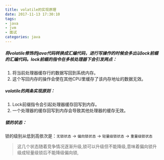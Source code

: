 ```yaml
---
title: volatile的实现原理
date: 2017-11-13 17:30:10
tags: 
- java
- jvm
- 面试
categories: java
---
```


##### 将volatile修饰的java代码转换成汇编代码，进行写操作的时候会多出以lock前缀的汇编代码。lock前缀的指令在多核处理器下会引发两点：

1. 将当前处理器缓存行的数据写回到系统内存。
2. 这个写回内存的操作会使在其他CPU里缓存了该内存地址的数据无效。

##### volatile的两条实现原则：

1. Lock前缀指令会引起处理器缓存回写到内存。
2. 一个处理器的缓存回写到内存会导致其他处理器的缓存无效。


##### 锁的状态：

锁的级别从低到高依次是：`无锁状态` -> `偏向锁状态` -> `轻量级锁状态` -> `重量级锁状态`

> 这几个状态随着竞争情况逐渐升级,锁可以升级但不能降级,意味着偏向锁升级成轻量级锁后不能降级偏向锁,

